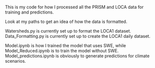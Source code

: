 This is my code for how I processed all the PRISM and LOCA data for training and predictions.  

Look at my paths to get an idea of how the data is formatted.

Watersheds.py is currently set up to format the LOCA1 dataset.  
Data_Formatting.py is currently set up to create the LOCA1 daily dataset.  

Model.ipynb is how I trained the model that uses SWE, while Model_Reduced.ipynb is to train the model without SWE.  
Model_predictions.ipynb is obviously to generate predictions for climate scenarios.  